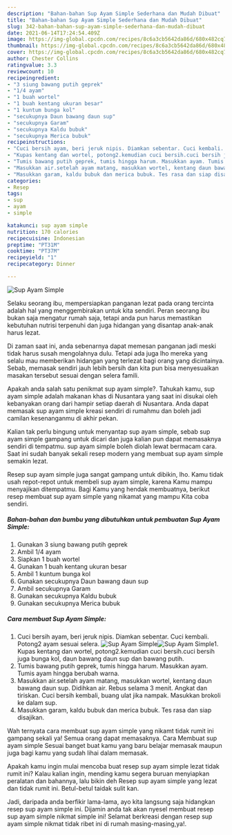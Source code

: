 ```yaml
---
description: "Bahan-bahan Sup Ayam Simple Sederhana dan Mudah Dibuat"
title: "Bahan-bahan Sup Ayam Simple Sederhana dan Mudah Dibuat"
slug: 342-bahan-bahan-sup-ayam-simple-sederhana-dan-mudah-dibuat
date: 2021-06-14T17:24:54.409Z
image: https://img-global.cpcdn.com/recipes/8c6a3cb5642da86d/680x482cq70/sup-ayam-simple-foto-resep-utama.jpg
thumbnail: https://img-global.cpcdn.com/recipes/8c6a3cb5642da86d/680x482cq70/sup-ayam-simple-foto-resep-utama.jpg
cover: https://img-global.cpcdn.com/recipes/8c6a3cb5642da86d/680x482cq70/sup-ayam-simple-foto-resep-utama.jpg
author: Chester Collins
ratingvalue: 3.3
reviewcount: 10
recipeingredient:
- "3 siung bawang putih geprek"
- "1/4 ayam"
- "1 buah wortel"
- "1 buah kentang ukuran besar"
- "1 kuntum bunga kol"
- "secukupnya Daun bawang daun sup"
- "secukupnya Garam"
- "secukupnya Kaldu bubuk"
- "secukupnya Merica bubuk"
recipeinstructions:
- "Cuci bersih ayam, beri jeruk nipis. Diamkan sebentar. Cuci kembali. Potong2 ayam sesuai selera."
- "Kupas kentang dan wortel, potong2.kemudian cuci bersih.cuci bersih juga bunga kol, daun bawang daun sup dan bawang putih."
- "Tumis bawang putih geprek, tumis hingga harum. Masukkan ayam. Tumis ayam hingga berubah warna."
- "Masukkan air.setelah ayam matang, masukkan wortel, kentang daun bawang daun sup. Didihkan air. Rebus selama 3 menit. Angkat dan tiriskan. Cuci bersih kembali, buang ulat jika nampak. Masukkan brokoli ke dalam sup."
- "Masukkan garam, kaldu bubuk dan merica bubuk. Tes rasa dan siap disajikan."
categories:
- Resep
tags:
- sup
- ayam
- simple

katakunci: sup ayam simple 
nutrition: 170 calories
recipecuisine: Indonesian
preptime: "PT31M"
cooktime: "PT37M"
recipeyield: "1"
recipecategory: Dinner

---
```



![Sup Ayam Simple](https://img-global.cpcdn.com/recipes/8c6a3cb5642da86d/680x482cq70/sup-ayam-simple-foto-resep-utama.jpg)

Selaku seorang ibu, mempersiapkan panganan lezat pada orang tercinta adalah hal yang menggembirakan untuk kita sendiri. Peran seorang ibu bukan saja mengatur rumah saja, tetapi anda pun harus memastikan kebutuhan nutrisi terpenuhi dan juga hidangan yang disantap anak-anak harus lezat.

Di zaman  saat ini, anda sebenarnya dapat memesan panganan jadi meski tidak harus susah mengolahnya dulu. Tetapi ada juga lho mereka yang selalu mau memberikan hidangan yang terlezat bagi orang yang dicintainya. Sebab, memasak sendiri jauh lebih bersih dan kita pun bisa menyesuaikan masakan tersebut sesuai dengan selera famili. 



Apakah anda salah satu penikmat sup ayam simple?. Tahukah kamu, sup ayam simple adalah makanan khas di Nusantara yang saat ini disukai oleh kebanyakan orang dari hampir setiap daerah di Nusantara. Anda dapat memasak sup ayam simple kreasi sendiri di rumahmu dan boleh jadi camilan kesenanganmu di akhir pekan.

Kalian tak perlu bingung untuk menyantap sup ayam simple, sebab sup ayam simple gampang untuk dicari dan juga kalian pun dapat memasaknya sendiri di tempatmu. sup ayam simple boleh diolah lewat bermacam cara. Saat ini sudah banyak sekali resep modern yang membuat sup ayam simple semakin lezat.

Resep sup ayam simple juga sangat gampang untuk dibikin, lho. Kamu tidak usah repot-repot untuk membeli sup ayam simple, karena Kamu mampu menyajikan ditempatmu. Bagi Kamu yang hendak membuatnya, berikut resep membuat sup ayam simple yang nikamat yang mampu Kita coba sendiri.

<!--inarticleads1-->

##### Bahan-bahan dan bumbu yang dibutuhkan untuk pembuatan Sup Ayam Simple:

1. Gunakan 3 siung bawang putih geprek
1. Ambil 1/4 ayam
1. Siapkan 1 buah wortel
1. Gunakan 1 buah kentang ukuran besar
1. Ambil 1 kuntum bunga kol
1. Gunakan secukupnya Daun bawang daun sup
1. Ambil secukupnya Garam
1. Gunakan secukupnya Kaldu bubuk
1. Gunakan secukupnya Merica bubuk




<!--inarticleads2-->

##### Cara membuat Sup Ayam Simple:

1. Cuci bersih ayam, beri jeruk nipis. Diamkan sebentar. Cuci kembali. Potong2 ayam sesuai selera.
<img src="https://img-global.cpcdn.com/steps/ad3279ae91da80f0/160x128cq70/sup-ayam-simple-langkah-memasak-1-foto.jpg" alt="Sup Ayam Simple"><img src="https://img-global.cpcdn.com/steps/f79ac91e5b8200b6/160x128cq70/sup-ayam-simple-langkah-memasak-1-foto.jpg" alt="Sup Ayam Simple">1. Kupas kentang dan wortel, potong2.kemudian cuci bersih.cuci bersih juga bunga kol, daun bawang daun sup dan bawang putih.
1. Tumis bawang putih geprek, tumis hingga harum. Masukkan ayam. Tumis ayam hingga berubah warna.
1. Masukkan air.setelah ayam matang, masukkan wortel, kentang daun bawang daun sup. Didihkan air. Rebus selama 3 menit. Angkat dan tiriskan. Cuci bersih kembali, buang ulat jika nampak. Masukkan brokoli ke dalam sup.
1. Masukkan garam, kaldu bubuk dan merica bubuk. Tes rasa dan siap disajikan.




Wah ternyata cara membuat sup ayam simple yang nikamt tidak rumit ini gampang sekali ya! Semua orang dapat memasaknya. Cara Membuat sup ayam simple Sesuai banget buat kamu yang baru belajar memasak maupun juga bagi kamu yang sudah lihai dalam memasak.

Apakah kamu ingin mulai mencoba buat resep sup ayam simple lezat tidak rumit ini? Kalau kalian ingin, mending kamu segera buruan menyiapkan peralatan dan bahannya, lalu bikin deh Resep sup ayam simple yang lezat dan tidak rumit ini. Betul-betul taidak sulit kan. 

Jadi, daripada anda berfikir lama-lama, ayo kita langsung saja hidangkan resep sup ayam simple ini. Dijamin anda tak akan nyesel membuat resep sup ayam simple nikmat simple ini! Selamat berkreasi dengan resep sup ayam simple nikmat tidak ribet ini di rumah masing-masing,ya!.

